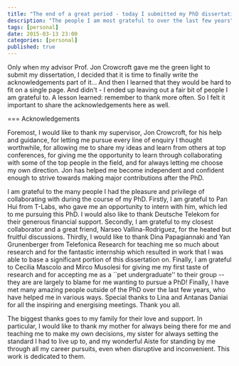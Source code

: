 ```yaml
---
title: "The end of a great period - today I submitted my PhD dissertation"
description: "The people I am most grateful to over the last few years"
tags: [personal]
date: 2015-03-13 23:00
categories: [personal]
published: true
---
```


Only when my advisor Prof. Jon Crowcroft gave me the green light to submit my dissertation, I decided that it is time to finally write the acknowledgements part of it... And then I learned that they would be hard to fit on a single page. And didn't - I ended up leaving out a fair bit of people I am grateful to. A lesson learned: remember to thank more often. So I felt it important to share the acknowledgements here as well.

=== Acknowledgements

Foremost, I would like to thank my supervisor, Jon Crowcroft, for his help and guidance, for letting me pursue every line of enquiry I thought worthwhile, for allowing me to share my ideas and learn from others at top conferences, for giving me the opportunity to learn through collaborating with some of the top people in the field, and for always letting me choose my own direction. Jon has helped me become independent and confident enough to strive towards making major contributions after the PhD.

I am grateful to the many people I had the pleasure and privilege of collaborating with during the course of my PhD. Firstly, I am grateful to Pan Hui from T-Labs, who gave me an opportunity to intern with him, which led to me pursuing this PhD. I would also like to thank Deutsche Telekom for their generous financial support. Secondly, I am grateful to my closest collaborator and a great friend, Narseo Vallina-Rodriguez, for the heated but fruitful discussions. Thirdly, I would like to thank Dina Papagiannaki and Yan Grunenberger from Telefonica Research for teaching me so much about research and for the fantastic internship which resulted in work that I was able to base a significant portion of this dissertation on. Finally, I am grateful to Cecilia Mascolo and Mirco Musolesi for giving me my first taste of research and for accepting me as a ``pet undergraduate'' to their group -- they are are largely to blame for me wanting to pursue a PhD! Finally, I have met many amazing people outside of the PhD over the last few years, who have helped me in various ways. Special thanks to Lina and Antanas Daniai for all the inspiring and energising meetings. Thank you all.

The biggest thanks goes to my family for their love and support. In particular, I would like to thank my mother for always being there for me and teaching me to make my own decisions, my sister for always setting the standard I had to live up to, and my wonderful Aiste for standing by me through all my career pursuits, even when disruptive and inconvenient. This work is dedicated to them.